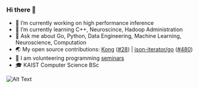 ### Hi there 👋

- 🔭 I’m currently working on high performance inference
- 🌱 I’m currently learning C++, Neuroscince, Hadoop Administration
- 💬 Ask me about Go, Python, Data Engineering, Machine Learning, Neuroscience, Computation
- 🌏 My open source contributions: [Kong](https://github.com/Kong/kong) ([#28](https://github.com/Kong/lua-multipart/pull/28)) | [json-iterator/go](https://github.com/json-iterator/go) ([#480](https://github.com/json-iterator/go/pull/480))
- 🏫 I am volunteering programming [seminars](https://github.com/nikolaydubina/presentations)
- 🎓 KAIST Computer Science BSc

![Alt Text](https://media.giphy.com/media/vFKqnCdLPNOKc/giphy.gif)
